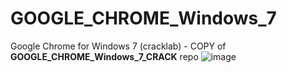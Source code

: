 # GOOGLE_CHROME_Windows_7
Google Chrome for Windows 7 (cracklab) - COPY of **GOOGLE_CHROME_Windows_7_CRACK** repo
![image](https://github.com/Blaukovitch/GOOGLE_CHROME_Windows_7/assets/116763547/11196e61-b034-4a02-bfb2-7464b1be1658)
